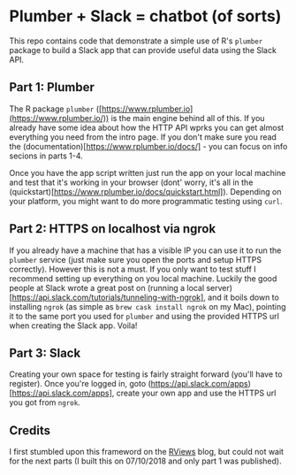 # Plumber + Slack = chatbot (of sorts)

This repo contains code that demonstrate a simple use of R's `plumber` package to build a Slack app that can provide useful data using the Slack API. 

## Part 1: Plumber
The R package `plumber` ([https://www.rplumber.io](https://www.rplumber.io/)) is the main engine behind all of this. If you already have some idea about how the HTTP API wprks you can get almost everything you need from the intro page. If you don't make sure you read the (documentation)[https://www.rplumber.io/docs/] - you can focus on info secions in parts 1-4.

Once you have the app script written just run the app on your local machine and test that it's working in your browser (dont' worry, it's all in the (quickstart)[https://www.rplumber.io/docs/quickstart.html]). Depending on your platform, you might want to do more programmatic testing using `curl`.

## Part 2: HTTPS on localhost via ngrok
If you already have a machine that has a visible IP you can use it to run the `plumber` service (just make sure you open the ports and setup HTTPS correctly). However this is not a must. If you only want to test stuff I recommend setting up everything on you local machine. Luckily the good people at Slack wrote a great post on (running a local server)[https://api.slack.com/tutorials/tunneling-with-ngrok], and it boils down to installing `ngrok` (as simple as `brew cask install ngrok` on my Mac), pointing it to the same port you used for `plumber` and using the provided HTTPS url when creating the Slack app. Voila!

## Part 3: Slack
Creating your own space for testing is fairly straight forward (you'll have to register). Once you're logged in, goto (https://api.slack.com/apps)[https://api.slack.com/apps], create your own app and use the HTTPS url you got from `ngrok`. 

## Credits
I first stumbled upon this frameword on the [RViews](https://rviews.rstudio.com/2018/08/30/slack-and-plumber-part-one/) blog, but could not wait for the next parts (I built this on 07/10/2018 and only part 1 was published). 
